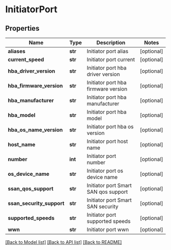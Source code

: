 # InitiatorPort

## Properties
Name | Type | Description | Notes
------------ | ------------- | ------------- | -------------
**aliases** | **str** | Initiator port alias | [optional] 
**current_speed** | **str** | Initiator port current | [optional] 
**hba_driver_version** | **str** | Initiator port hba driver version | [optional] 
**hba_firmware_version** | **str** | Initiator port hba firmware version | [optional] 
**hba_manufacturer** | **str** | Initiator port hba manufacturer | [optional] 
**hba_model** | **str** | Initiator port hba model | [optional] 
**hba_os_name_version** | **str** | Initiator port hba os version | [optional] 
**host_name** | **str** | Initiator port host name | [optional] 
**number** | **int** | Initiator port number | [optional] 
**os_device_name** | **str** | Initiator port os device name | [optional] 
**ssan_qos_support** | **str** | Initiator port Smart SAN qos support | [optional] 
**ssan_security_support** | **str** | Initiator port Smart SAN security | [optional] 
**supported_speeds** | **str** | Initiator port supported speeds | [optional] 
**wwn** | **str** | Initiator port wwn | [optional] 

[[Back to Model list]](../README.md#documentation-for-models) [[Back to API list]](../README.md#documentation-for-api-endpoints) [[Back to README]](../README.md)


